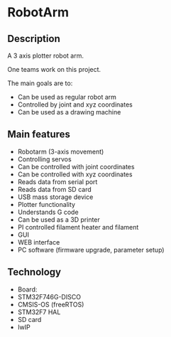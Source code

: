 # RobotArm

## Description

A 3 axis plotter robot arm.

One teams work on this project.

The main goals are to:
- Can be used as regular robot arm
- Controlled by joint and xyz coordinates
- Can be used as a drawing machine


## Main features

- Robotarm (3-axis movement)
- Controlling servos
- Can be controlled with joint coordinates
- Can be controlled with xyz coordinates
- Reads data from serial port
- Reads data from SD card
- USB mass storage device
- Plotter functionality
- Understands G code
- Can be used as a 3D printer
- PI controlled filament heater and filament
- GUI
- WEB interface
- PC software (firmware upgrade, parameter setup)

## Technology

- Board:
 - STM32F746G-DISCO
- CMSIS-OS (freeRTOS)
- STM32F7 HAL
- SD card
- lwIP
